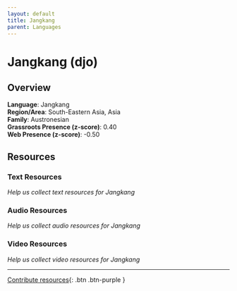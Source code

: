 ```yaml
---
layout: default
title: Jangkang
parent: Languages
---
```


# Jangkang (djo)

## Overview

**Language**: Jangkang  
**Region/Area**: South-Eastern Asia, Asia  
**Family**: Austronesian  
**Grassroots Presence (z-score)**: 0.40  
**Web Presence (z-score)**: -0.50  

## Resources

### Text Resources
*Help us collect text resources for Jangkang*

### Audio Resources
*Help us collect audio resources for Jangkang*

### Video Resources
*Help us collect video resources for Jangkang*

---

[Contribute resources](https://forms.office.com/e/1SfLJx3u1r){: .btn .btn-purple }
